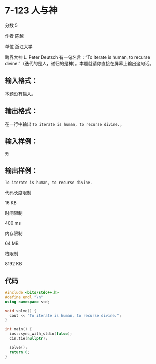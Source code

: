 # **7-123 人与神**

分数 5

作者 陈越

单位 浙江大学

跨界大神 L. Peter Deutsch 有一句名言：“To iterate is human, to recurse divine.”（迭代的是人，递归的是神）。本题就请你直接在屏幕上输出这句话。

## 输入格式：

本题没有输入。

## 输出格式：

在一行中输出 `To iterate is human, to recurse divine.`。

## 输入样例：

```in
无
```

## 输出样例：

```out
To iterate is human, to recurse divine.
```

代码长度限制

16 KB

时间限制

400 ms

内存限制

64 MB

栈限制

8192 KB

## 代码

```cpp
#include <bits/stdc++.h>
#define endl "\n"
using namespace std;

void solve() {
  cout << "To iterate is human, to recurse divine.";
}

int main() {
  ios::sync_with_stdio(false);
  cin.tie(nullptr);

  solve();
  return 0;
}
```

